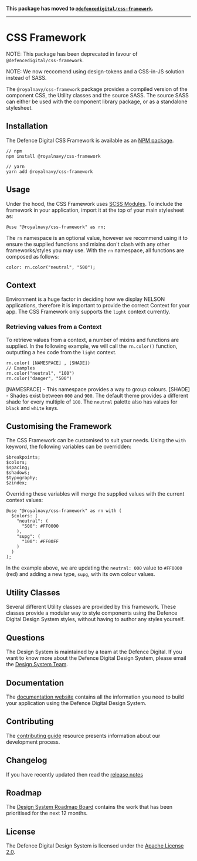 __This package has moved to [`@defencedigital/css-framework`](https://www.npmjs.com/package/@defencedigital/css-framework).__

----

# CSS Framework

NOTE: This package has been deprecated in favour of `@defencedigital/css-framework`.

NOTE: We now reccomend using design-tokens and a CSS-in-JS solution instead of SASS.

The `@royalnavy/css-framework` package provides a compiled version of the component CSS, the Utility classes and the source SASS. The source SASS can either be used with the component library package, or as a standalone stylesheet.

## Installation

The Defence Digital CSS Framework is available as an [NPM package](https://www.npmjs.com/package/@royalnavy/css-framework).

```
// npm
npm install @royalnavy/css-framework

// yarn
yarn add @royalnavy/css-framework
```

## Usage

Under the hood, the CSS Framework uses [SCSS Modules](http://sass.logdown.com/posts/7858341-the-module-system-is-launched). To include the framework in your application, import it at the top of your main stylesheet as:

```
@use "@royalnavy/css-framework" as rn;
```
The `rn` namespace is an optional value, however we recommend using it to ensure the supplied functions and mixins don't clash with any other frameworks/styles you may use. With the `rn` namespace, all functions are composed as follows:
```
color: rn.color("neutral", "500");
```

## Context

Environment is a huge factor in deciding how we display NELSON applications, therefore it is important to provide the correct Context for your app. The CSS Framework only supports the `light` context currently.

### Retrieving values from a Context

To retrieve values from a context, a number of mixins and functions are supplied. In the following example, we will call the `rn.color()` function, outputting a hex code from the `light` context.
```
rn.color( [NAMESPACE] , [SHADE])
// Examples
rn.color("neutral", "100")
rn.color("danger", "500")
```

[NAMESPACE] - This namespace provides a way to group colours.
[SHADE] - Shades exist between `000` and `900`. The default theme provides a different shade for every multiple of `100`. The `neutral` palette also has values for `black` and `white` keys.


## Customising the Framework

The CSS Framework can be customised to suit your needs. Using the `with` keyword, the following variables can be overridden:

```
$breakpoints;
$colors;
$spacing;
$shadows;
$typography;
$zindex;
```

Overriding these variables will merge the supplied values with the current context values:

```
@use "@royalnavy/css-framework" as rn with (
  $colors: (
    "neutral": (
      "500": #FF0000
    ),
    "supg": (
      "100": #FF00FF
    )
  )
);
```

In the example above, we are updating the `neutral: 000` value to `#FF0000` (red) and adding a new type, `supg`, with its own colour values.

## Utility Classes

Several different Utility classes are provided by this framework. These classes provide a modular way to style components using the Defence Digital Design System styles, without having to author any styles yourself.

## Questions

The Design System is maintained by a team at the Defence Digital. If you want to know more about the Defence Digital Design System, please email the [Design System Team](mailto:design-system@royalnavy.io).

## Documentation

The [documentation website](https://docs.royalnavy.io/) contains all the information you need to build your application using the Defence Digital Design System.

## Contributing

The [contributing guide](https://github.com/defencedigital/mod-uk-design-system/blob/master/docs/contributing.md) resource presents information about our development process. 

## Changelog

If you have recently updated then read the [release notes](https://github.com/defencedigital/mod-uk-design-system/releases)

## Roadmap

The [Design System Roadmap Board](https://github.com/defencedigital/mod-uk-design-system/projects/7) contains the work that has been prioritised for the next 12 months.

## License

The Defence Digital Design System is licensed under the [Apache License 2.0](https://github.com/defencedigital/mod-uk-design-system/blob/master/LICENSE).
